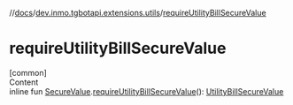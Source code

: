 //[docs](../../index.md)/[dev.inmo.tgbotapi.extensions.utils](index.md)/[requireUtilityBillSecureValue](require-utility-bill-secure-value.md)



# requireUtilityBillSecureValue  
[common]  
Content  
inline fun [SecureValue](../dev.inmo.tgbotapi.types.passport.decrypted.abstracts/-secure-value/index.md).[requireUtilityBillSecureValue](require-utility-bill-secure-value.md)(): [UtilityBillSecureValue](../dev.inmo.tgbotapi.types.passport.decrypted/-utility-bill-secure-value/index.md)  



